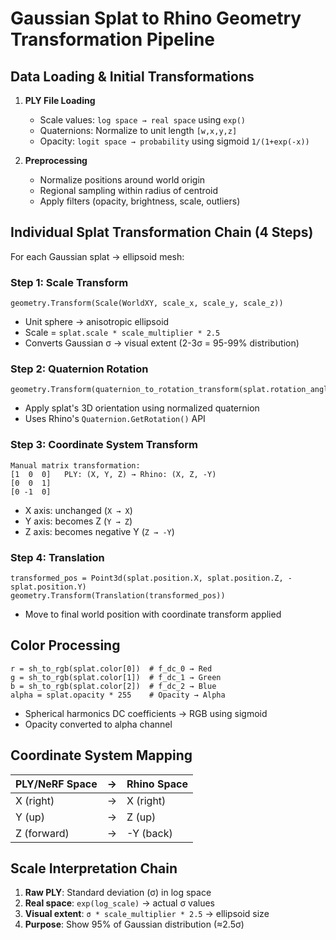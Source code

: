 # Gaussian Splat to Rhino Geometry Transformation Pipeline

## Data Loading & Initial Transformations

1. **PLY File Loading**
   - Scale values: `log space → real space` using `exp()`
   - Quaternions: Normalize to unit length `[w,x,y,z]`
   - Opacity: `logit space → probability` using sigmoid `1/(1+exp(-x))`

2. **Preprocessing**
   - Normalize positions around world origin
   - Regional sampling within radius of centroid
   - Apply filters (opacity, brightness, scale, outliers)

## Individual Splat Transformation Chain (4 Steps)

For each Gaussian splat → ellipsoid mesh:

### Step 1: Scale Transform
```
geometry.Transform(Scale(WorldXY, scale_x, scale_y, scale_z))
```
- Unit sphere → anisotropic ellipsoid
- Scale = `splat.scale * scale_multiplier * 2.5`
- Converts Gaussian σ → visual extent (2-3σ = 95-99% distribution)

### Step 2: Quaternion Rotation
```
geometry.Transform(quaternion_to_rotation_transform(splat.rotation_angles))
```
- Apply splat's 3D orientation using normalized quaternion
- Uses Rhino's `Quaternion.GetRotation()` API

### Step 3: Coordinate System Transform
```
Manual matrix transformation:
[1  0  0]   PLY: (X, Y, Z) → Rhino: (X, Z, -Y)
[0  0  1]   
[0 -1  0]   
```
- X axis: unchanged (`X → X`)
- Y axis: becomes Z (`Y → Z`) 
- Z axis: becomes negative Y (`Z → -Y`)

### Step 4: Translation
```
transformed_pos = Point3d(splat.position.X, splat.position.Z, -splat.position.Y)
geometry.Transform(Translation(transformed_pos))
```
- Move to final world position with coordinate transform applied

## Color Processing

```
r = sh_to_rgb(splat.color[0])  # f_dc_0 → Red
g = sh_to_rgb(splat.color[1])  # f_dc_1 → Green  
b = sh_to_rgb(splat.color[2])  # f_dc_2 → Blue
alpha = splat.opacity * 255    # Opacity → Alpha
```
- Spherical harmonics DC coefficients → RGB using sigmoid
- Opacity converted to alpha channel

## Coordinate System Mapping

| PLY/NeRF Space | → | Rhino Space |
|----------------|---|-------------|
| X (right)      | → | X (right)   |
| Y (up)         | → | Z (up)      |
| Z (forward)    | → | -Y (back)   |

## Scale Interpretation Chain

1. **Raw PLY**: Standard deviation (σ) in log space
2. **Real space**: `exp(log_scale)` → actual σ values  
3. **Visual extent**: `σ * scale_multiplier * 2.5` → ellipsoid size
4. **Purpose**: Show 95% of Gaussian distribution (≈2.5σ)